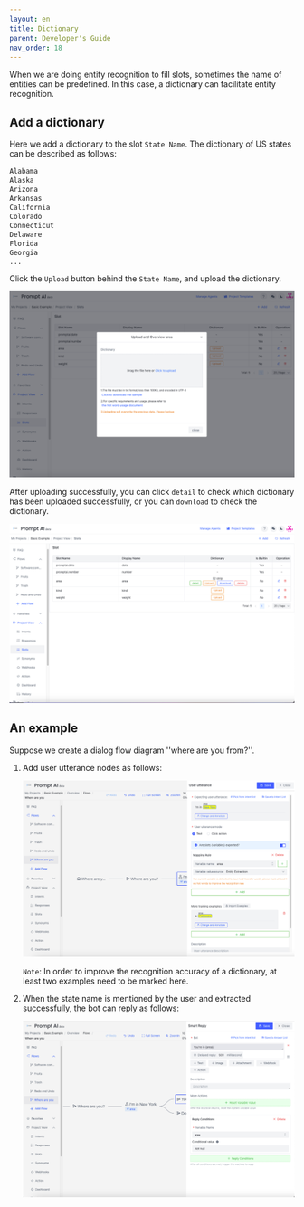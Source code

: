 ```yaml
---
layout: en
title: Dictionary
parent: Developer's Guide
nav_order: 18
---
```

When we are doing entity recognition to fill slots, sometimes the name of entities can be predefined. In this case, a dictionary can facilitate entity recognition. 

## Add a dictionary
Here we add a dictionary to the slot `State Name`. The dictionary of US states can be described as follows:

```text
Alabama
Alaska
Arizona
Arkansas
California
Colorado
Connecticut
Delaware
Florida
Georgia
...
```
Click the `Upload` button behind the `State Name`, and upload the dictionary.

![dict-01](/assets/images/tutorial/dict/dict-01.png)

After uploading successfully, you can click `detail` to check which dictionary has been uploaded successfully, or you can `download` to check the dictionary.

![dict-03](/assets/images/tutorial/dict/dict-03.png)

## An example
Suppose we create a dialog flow diagram ''where are you from?''.

1. Add user utterance nodes as follows:
   
   ![dict-04](/assets/images/tutorial/dict/dict-04.png)
   
   `Note`: In order to improve the recognition accuracy of a dictionary, at least two examples need to be marked here.
2. When the state name is mentioned by the user and extracted successfully, the bot can reply as follows:
   
   ![dict-05](/assets/images/tutorial/dict/dict-05.png)


